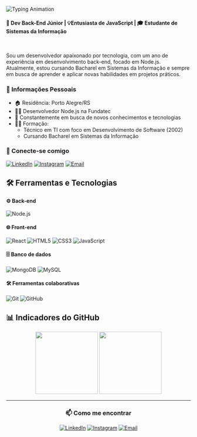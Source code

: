 ![Typing Animation](https://readme-typing-svg.herokuapp.com?font=Fira+Code&size=18&pause=900&color=blue&width=600&lines=Hey%2C+Seja+bem-vindo+ao+meu+repositório!+%F0%9F%91%8B;Eu+sou+Michael+Almeida%2C+dev+full+stack.;Explore+meus+projetos+e+conheça+meu+trabalho!;)

#### 🚀 **Dev Back-End Júnior** | 💡**Entusiasta de JavaScript** | 🎓  **Estudante de Sistemas da Informação** 
<br/>

  Sou um desenvolvedor apaixonado por tecnologia, com um ano de experiência em desenvolvimento back-end, focado em Node.js. Atualmente, estou cursando Bacharel em Sistemas da Informação e sempre em busca de aprender e aplicar novas habilidades em projetos práticos.

### 📌 Informações Pessoais
- 🏠 Residência: Porto Alegre/RS
- 👨‍💻 Desenvolvedor Node.js na Fundatec
- 🔭 Constantemente em busca de novos conhecimentos e tecnologias
- 👨‍🎓 Formação:
  - Técnico em TI com foco em Desenvolvimento de Software (2002)
  - Cursando Bacharel em Sistemas da Informação

### 🤝 Conecte-se comigo

[![LinkedIn](https://img.shields.io/badge/LinkedIn-Connect-blue?style=for-the-badge&logo=linkedin)](https://www.linkedin.com/in/michael93c/)
[![Instagram](https://img.shields.io/badge/Instagram-Follow-E4405F?style=for-the-badge&logo=instagram&logoColor=white)](https://www.instagram.com/michaeldealmeida_/)
[![Email](https://img.shields.io/badge/Email-Contact-red?style=for-the-badge&logo=gmail)](mailto:michaelcardoso97@gmail.com)


## 🛠️ Ferramentas e Tecnologias

#### ⚙️ Back-end
![Node.js](https://img.shields.io/badge/Node.js-339933?style=for-the-badge&logo=nodedotjs&logoColor=white)

#### 🌐 Front-end
![React](https://img.shields.io/badge/React-20232A?style=for-the-badge&logo=react&logoColor=61DAFB)
![HTML5](https://img.shields.io/badge/HTML5-E34F26?style=for-the-badge&logo=html5&logoColor=white)
![CSS3](https://img.shields.io/badge/CSS3-1572B6?style=for-the-badge&logo=css3&logoColor=white)
![JavaScript](https://img.shields.io/badge/JavaScript-F7DF1E?style=for-the-badge&logo=javascript&logoColor=black  )

#### 🗄️ Banco de dados
![MongoDB](https://img.shields.io/badge/MongoDB-47A248?style=for-the-badge&logo=mongodb&logoColor=white)
![MySQL](https://img.shields.io/badge/MySQL-4479A1?style=for-the-badge&logo=mysql&logoColor=white)

#### 🛠️ Ferramentas colaborativas
![Git](https://img.shields.io/badge/Git-F05032?style=for-the-badge&logo=git&logoColor=white)
![GitHub](https://img.shields.io/badge/GitHub-181717?style=for-the-badge&logo=github&logoColor=white)

## 📊 Indicadores do GitHub

<div align="center">
  <img height="170em" src="https://github-readme-stats.vercel.app/api?username=Michael-Almeida&theme=chartreuse-dark&show_icons=true"/>
  <img height="170em" src="https://github-readme-stats.vercel.app/api/top-langs/?username=Michael-ALmeida&layout=compact&langs_count=7&theme=chartreuse-dark&show_icons=true"/>
</div>

---

<div align="center">

### 📫 Como me encontrar

[![LinkedIn](https://img.shields.io/badge/-LinkedIn-0077B5?style=flat-square&logo=LinkedIn&logoColor=white)](https://www.linkedin.com/in/michael93c/)
[![Instagram](https://img.shields.io/badge/-Instagram-E4405F?style=flat-square&logo=Instagram&logoColor=white)](https://www.instagram.com/michaeldealmeida_/)
[![Email](https://img.shields.io/badge/-Email-D14836?style=flat-square&logo=Gmail&logoColor=white)](mailto:michaelcardoso97@gmail.com)

</div>

<!--//<header>
        <h2>Bem-vindo ao meu perfil GitHub 👋</h2>
    </header>
    <section class="sobre">
        <h2 >🚀 Sobre mim</h2>
        <h3>💻 Desenvolvedor Back-End Júnior | Entusiasta de JavaScript | Estudante de Sistemas da Informação</h3>
        <p>Sou um desenvolvedor apaixonado por tecnologia, com um ano de experiência em desenvolvimento back-end, focado em Node.js. Atualmente, estou cursando Bacharel em Sistemas da Informação e sempre em busca de aprender e aplicar novas habilidades em projetos práticos.</p>
            🏠 Atualmente resido em Porto Alegre/RS<br/>
            👨‍💻 Desenvolvedor Node.js na empresa Fundatec<br/>
            👨‍🎓 Formado em TI com foco em Desenvolvimento de Software (2002) | Cursando Bacharel em Sistemas da Informação<br/>
            🔭 Constantemente em busca de novos conhecimentos e tecnologias<br/>
        💼 Conecte-se comigo: 
          <br/>
<p>
  <a href="https://www.linkedin.com/in/michael93c/">
    <img src="https://img.shields.io/badge/LinkedIn-Connect-blue?style=for-the-badge&logo=linkedin" alt="LinkedIn Badge" />
  </a>
  <a href="https://www.instagram.com/michaeldealmeida_/" >
    <img src="https://img.shields.io/badge/Instagram-Follow-E4405F?style=for-the-badge&logo=instagram&logoColor=white" />
  </a>
       <a href="mailto:michaelcardoso97@gmail.com" >
    <img src="https://img.shields.io/badge/Email-Contact-red?style=for-the-badge&logo=gmail" />
  </a>
</p>
    </section>
    <section class="tecnologias">
        <h2>🛠️ Ferramentas e Tecnologias</h2>
        <h6>*Aperfeiçoando:</h6>
           <div class="backend">
              <p><strong>⚙️ Back-end:</strong></p>
              <img height="60px" width="60px" alt="Node.js" src="https://cdn.jsdelivr.net/gh/devicons/devicon@latest/icons/nodejs/nodejs-original-wordmark.svg"/>
           </div>
           <br/>
           <div class="frontend">
             <p><strong>🌐 Front-end:</strong></p>
                <img height="40px" width="50px" alt="HTML5" src="https://raw.githubusercontent.com/devicons/devicon/master/icons/html5/html5-original.svg"/>
                <img height="40px" width="50px" alt="CSS3" src="https://raw.githubusercontent.com/devicons/devicon/master/icons/css3/css3-original.svg"/>
                <img height="40px" width="50px" alt="JavaScript" src="https://cdn.jsdelivr.net/gh/devicons/devicon/icons/javascript/javascript-original.svg"/>
           </div>
           <br/>
           <div class="database">
             <p><strong>🗄️Banco de dados:</strong></p>
               <img height="60px" width="60px" alt="MongoDB" src="https://img.icons8.com/color/96/000000/mongodb.png"/>
               <img height="60px" width="60px" alt="MySQL" src="https://cdn.jsdelivr.net/gh/devicons/devicon/icons/mysql/mysql-original.svg"/>
           </div>
           <br/>    
           </div>
           <div class="colaboracao">
             <p><strong>🛠️ Ferramentas colaborativas:</strong></p>
                <img height="60px" width="60px" alt="Git" src="https://cdn.jsdelivr.net/gh/devicons/devicon/icons/git/git-original.svg"/>
                <img height="60px" width="60px" alt="GitHub" src="https://cdn.jsdelivr.net/gh/devicons/devicon@latest/icons/github/github-original-wordmark.svg"/>
           </div>
    </section>
    <br/>
    <section class="indicadores">
        <h2>📊 Indicadores do GitHub</h2>
        <div style="display: flex; justify-content: space-around;">
          <img height="170em" 
       src="https://github-readme-stats.vercel.app/api?username=Michael-Almeida&theme=chartreuse-dark&show_icons=true&"/>
  <img height="170em" src="https://github-readme-stats.vercel.app/api/top-langs/?username=Michael-ALmeida&layout=compact&langs_count=7&theme=chartreuse-dark&show_icons=true&"/>
        </div>
    </section>

-->

<!--    <nav class="contatos">
    //////////////////////ANTIGO/////////////////////////
        <h2>📞 Contatos</h2>
        <a href="https://www.linkedin.com/in/michael93c/"> 
          <img src="https://img.icons8.com/clouds/100/000000/linkedin.png" alt="LinkedIn"/>
        </a>
        <a href="https://www.instagram.com/michaeldealmeida_/">
          <img src="https://img.icons8.com/clouds/100/000000/instagram.png" alt="Instagram"/>
        </a>
    </nav>

<!--
<header>
      <h2>Bem vindo ao meu perfil GitHub 👋</h2>
</header>

<section class="sobre">
<h2>🚀 Sobre mim</h2>
<h3>💻 Desenvolvedor Back-End Júnior | Entusiasta de JavaScript | Estudante de Sistemas da Informação</h3>

<p>Sou um desenvolvedor apaixonado por tecnologia, com um ano de experiência em desenvolvimento back-end, focado em Node.js. Atualmente, estou cursando Bacharel em Sistemas da Informação e sempre em busca de aprender e aplicar novas habilidades em projetos práticos.</p>
🏠 Atualmente resido em Porto Alegre/RS.<br/>
👨‍💻 Desenvolvedor Node.Js em Fundatec. <br/>
👨‍🎓 Formado em TI com foco em Desenvolvimento de Software 2002 | Cursando Bacharel em Sistemas da Informação. <br/>
🔭 Constantementemente em busca de novos conhecimentos e tecnologias. <br/>
📫 Contato: <a href="mailto: michaelcardoso97@gmail.com"> michaelcardoso97@gmail.com
</section>


<h2>Ferramentas e Tecnologias</h2>
  <h6>*Aperfeiçoando</h6>

<div class="frontend">
<p> Front-end</p>
  <img height="40px" width="50px" alt="html5"
        src="https://raw.githubusercontent.com/devicons/devicon/master/icons/html5/html5-original.svg"/>
  <img height="40px" width="50px" alt="css"
        src="https://raw.githubusercontent.com/devicons/devicon/master/icons/css3/css3-original.svg"/>
  <img height="40px" width="50px" alt="javaScript"
        src="https://cdn.jsdelivr.net/gh/devicons/devicon/icons/javascript/javascript-original.svg"/>
</div
<div class="backend">
       <img height="40px" width="50px" alt="nodejs"
        src="https://cdn.jsdelivr.net/gh/devicons/devicon/icons/nodejs/nodejs-original.svg"/>
</div>      
 
  <img height="40px" width="40px" src="https://img.icons8.com/color/96/000000/mongodb.png"/>
  <img height="40px" width="50px" alt="mysql"
          src="https://cdn.jsdelivr.net/gh/devicons/devicon/icons/mysql/mysql-original.svg"/>
  <img height="40px" width="50px" alt="git"
        src="https://cdn.jsdelivr.net/gh/devicons/devicon/icons/git/git-original.svg"/>
  <img height="40px" width="50px" alt="github"
        src="https://cdn.jsdelivr.net/gh/devicons/devicon/icons/github/github-original.svg"/>
  <img height="40px" width="40px" alt="React" src="https://img.icons8.com/?size=100&id=asWSSTBrDlTW&format=png&color=000000"/>

 <img height='40px' width="50px" alt='Java' 
src="https://cdn.jsdelivr.net/gh/devicons/devicon/icons/java/java-original.svg" />
 <img height='40px' width="50px" alt='vue' 
src="https://cdn.jsdelivr.net/gh/devicons/devicon/icons/vuejs/vuejs-original.svg" />
<img height="40px" width="40px" alt="kotlin" src="https://img.icons8.com/color/48/000000/kotlin.png" />
 <img height="40px" width="40px" alt="angular" src="https://img.icons8.com/color/48/000000/angularjs.png" />
 
 </div>

<div class="indicadores">
  <img height="170em" 
       src="https://github-readme-stats.vercel.app/api?username=Michael-Almeida&theme=chartreuse-dark&show_icons=true&"/>
  <img height="170em" src="https://github-readme-stats.vercel.app/api/top-langs/?username=Michael-ALmeida&layout=compact&langs_count=7&theme=chartreuse-dark&show_icons=true&"/>
</div>

<nav class="contatos">
  <h2>Contatos</h2>
  <a href="https://www.linkedin.com/in/michael93c/"> 
    <img src="https://img.icons8.com/clouds/100/000000/linkedin.png" alt="linkedin"/>
  </a>
  <a href="https://www.instagram.com/michaeldealmeida_/">
        <img src="https://img.icons8.com/clouds/100/000000/instagram.png"
          alt="instagram"/>
   </a>
      
<!--   <a href="mailto: michaelcardoso97@gmail.com">
    <img src="https://img.icons8.com/clouds/100/000000/new-post.png" alt="email"/>
  </a> -->
<!--   <a href="https://www.facebook.com/michael.cardoso.31">
    <img src="https://img.icons8.com/clouds/100/000000/facebook-circled.png" alt="facebook"/>
  </a> 
    </nav>
-->
